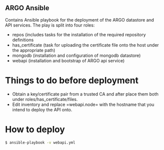 ## ARGO Ansible

Contains Ansible playbook for the deployment of the ARGO datastore and API services. The play is split into four roles:
- repos (includes tasks for the installation of the required repository definitions
- has_certificate (task for uploading the certificate file onto the host under the appropriate path)
- mongodb (installation and configuration of mongodb datastore)
- webapi (installation and bootstrap of ARGO api service)

# Things to do before deployment

- Obtain a key/certificate pair from a trusted CA and after place them both under roles/has_certificate/files.
- Edit inventory and replace =webapi.node= with the hostname that you intend to deploy the API onto. 


# How to deploy

```bash
$ ansible-playbook -v webapi.yml
```